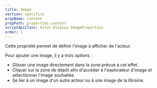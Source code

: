 ```yaml
---
title: Image
section: specifics
propName: content
propPath: properties.content
scriptApiClass: Actor.Display.ImageProperties
order: 1
---
```

Cette propriété permet de définir l'image à afficher de l'acteur.

Pour ajouter une image, il y a trois options :
- Glisser une image directement dans la zone prévue à cet effet.
- Cliquer sur la zone de dépôt afin d'accéder à l'explorateur d'image et sélectionner l'image souhaitée.
- Se lier à un image d'un autre acteur ou à une image de la librairie.
